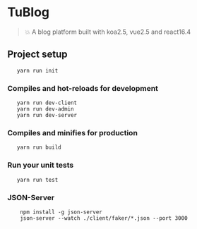 # TuBlog

> 💥 A blog platform built with koa2.5, vue2.5 and react16.4

## Project setup
```
   yarn run init
```

### Compiles and hot-reloads for development
```
   yarn run dev-client
   yarn run dev-admin
   yarn run dev-server
```

### Compiles and minifies for production
```
   yarn run build
```


### Run your unit tests
```
   yarn run test
```

### JSON-Server
```
    npm install -g json-server
    json-server --watch ./client/faker/*.json --port 3000
```
